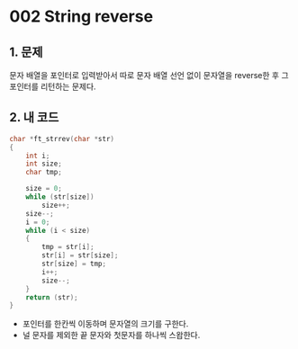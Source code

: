 # 002 String reverse

## 1. 문제

문자 배열을 포인터로 입력받아서 따로 문자 배열 선언 없이 문자열을 reverse한 후 그 포인터를 리턴하는 문제다.

## 2. 내 코드

```c
char *ft_strrev(char *str)
{
    int i;
    int size;
    char tmp;

    size = 0;
    while (str[size])
        size++;
    size--;
    i = 0;
    while (i < size)
    {
        tmp = str[i];
        str[i] = str[size];
        str[size] = tmp;
        i++;
        size--;
    }
    return (str);
}
```

- 포인터를 한칸씩 이동하며 문자열의 크기를 구한다.
- 널 문자를 제외한 끝 문자와 첫문자를 하나씩 스왑한다.
